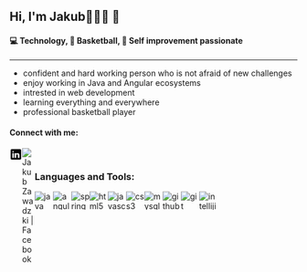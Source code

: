 ## Hi, I'm Jakub🧑🏻‍💻 👋

#### :computer: Technology, :basketball: Basketball, 🧘 Self improvement passionate
___
 - confident and hard working person who is not afraid of new challenges
 - enjoy working in Java and Angular ecosystems
 - intrested in web development
 - learning everything and everywhere
 - professional basketball player

#### Connect with me: 
[<img align="left" alt="Jakub Zawadzki | LinkedIn" width="22px" src="https://raw.githubusercontent.com/simple-icons/simple-icons/develop/icons/linkedin.svg" />][linkedin]
[<img align="left" alt="Jakub Zawadzki | Facebook" width="22px" src="https://raw.githubusercontent.com/simple-icons/simple-icons/develop/icons/facebook.svg" />][facebook]

<br />

### Languages and Tools:
<img align="left" height="32" width="32" alt="java" src="https://cdn.jsdelivr.net/npm/simple-icons@v3/icons/java.svg" />
<img align="left" height="32" width="32" alt="angular" src="https://cdn.jsdelivr.net/npm/simple-icons@v3/icons/angular.svg" />
<img align="left" height="32" width="32" alt="spring" src="https://cdn.jsdelivr.net/npm/simple-icons@v3/icons/spring.svg" />
<img align="left" height="32" width="32" alt="html5" src="https://cdn.jsdelivr.net/npm/simple-icons@v3/icons/html5.svg" />
<img align="left" height="32" width="32" alt="javascript" src="https://cdn.jsdelivr.net/npm/simple-icons@v3/icons/javascript.svg" />
<img align="left" height="32" width="32" alt="css3" src="https://cdn.jsdelivr.net/npm/simple-icons@v3/icons/css3.svg" />
<img align="left" height="32" width="32" alt="mysql" src="https://cdn.jsdelivr.net/npm/simple-icons@v3/icons/mysql.svg" />
<img align="left" height="32" width="32" alt="github" src="https://cdn.jsdelivr.net/npm/simple-icons@v3/icons/github.svg" />
<img align="left" height="32" width="32" alt="git" src="https://cdn.jsdelivr.net/npm/simple-icons@v3/icons/git.svg" />
<img align="left" height="32" width="32" alt="intellijidea" src="https://cdn.jsdelivr.net/npm/simple-icons@v3/icons/intellijidea.svg" />




[facebook]: https://www.facebook.com/jakub.zawadzki.988
[linkedin]: https://www.linkedin.com/in/jakubzawadzki19/


